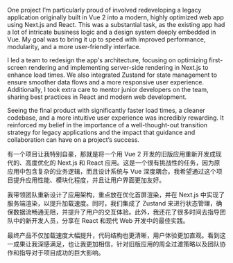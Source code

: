 One project I’m particularly proud of involved redeveloping a legacy application originally built in Vue 2 into a modern, highly optimized web app using Next.js and React. This was a substantial task, as the existing app had a lot of intricate business logic and a design system deeply embedded in Vue. My goal was to bring it up to speed with improved performance, modularity, and a more user-friendly interface.

I led a team to redesign the app's architecture, focusing on optimizing first-screen rendering and implementing server-side rendering in Next.js to enhance load times. We also integrated Zustand for state management to ensure smoother data flows and a more responsive user experience. Additionally, I took extra care to mentor junior developers on the team, sharing best practices in React and modern web development. 

Seeing the final product with significantly faster load times, a cleaner codebase, and a more intuitive user experience was incredibly rewarding. It reinforced my belief in the importance of a well-thought-out transition strategy for legacy applications and the impact that guidance and collaboration can have on a project’s success.

有一个项目让我特别自豪，那就是将一个用 Vue 2 开发的旧版应用重新开发成现代的、高度优化的 Next.js 和 React 应用。这是一个很有挑战性的任务，因为原应用中包含复杂的业务逻辑，而且设计系统与 Vue 深度耦合。我希望通过这个项目提升应用性能、模块化程度，并且让用户界面更加友好。

我带领团队重新设计了应用架构，重点放在优化首屏渲染，并在 Next.js 中实现了服务端渲染，以提升加载速度。同时，我们集成了 Zustand 来进行状态管理，确保数据流畅通无阻，并提升了用户的交互体验。此外，我还花了很多时间去指导团队中的新开发人员，分享在 React 和现代 Web 开发中的最佳实践。

最终产品不仅加载速度大幅提升，代码结构也更清晰，用户体验更加直观。看到这一成果让我深感满足，也让我更加相信，针对旧版应用的周全过渡策略以及团队协作和指导对于项目成功的巨大影响。
